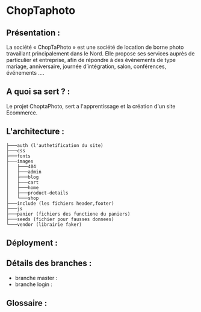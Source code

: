 # ChopTaphoto 

## Présentation : 

La société « ChopTaPhoto » est une société de location de borne photo travaillant principalement dans le Nord. Elle propose ses services auprès de particulier et entreprise, afin de répondre à des événements de type mariage, anniversaire, journée d’intégration, salon, conférences, événements ….

## A quoi sa sert ? : 

Le projet ChoptaPhoto, sert a l'apprentissage et la création d'un site Ecommerce.

## L'architecture : 
```
├───auth (l'authetification du site)
├───css
├───fonts
├───images
│   ├───404
│   ├───admin
│   ├───blog
│   ├───cart
│   ├───home
│   ├───product-details
│   └───shop
├───include (les fichiers header,footer)
├───js
├───panier (fichiers des functione du paniers)
├───seeds (fichier pour fausses donnees)
└───vendor (librairie faker)
```
## Déployment : 

## Détails des branches : 

- branche master :
- branche login : 

## Glossaire : 

